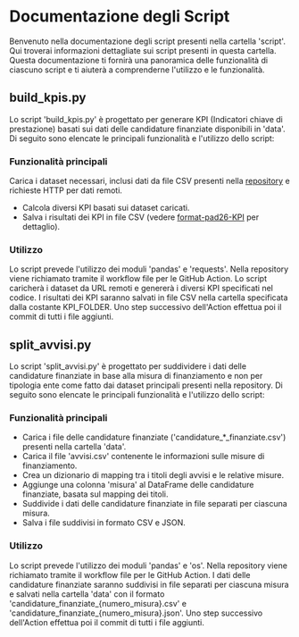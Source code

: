 # Documentazione degli Script

Benvenuto nella documentazione degli script presenti nella cartella 'script'. Qui troverai informazioni dettagliate sui script presenti in questa cartella.
Questa documentazione ti fornirà una panoramica delle funzionalità di ciascuno script e ti aiuterà a comprenderne l'utilizzo e le funzionalità.

## build_kpis.py

Lo script 'build_kpis.py' è progettato per generare KPI (Indicatori chiave di prestazione) basati sui dati delle candidature finanziate disponibili in 'data'. 
Di seguito sono elencate le principali funzionalità e l'utilizzo dello script:

### Funzionalità principali

Carica i dataset necessari, inclusi dati da file CSV presenti nella [repository](https://github.com/teamdigitale/padigitale2026-opendata/tree/main/data) e richieste HTTP per dati remoti.

- Calcola diversi KPI basati sui dataset caricati.
- Salva i risultati dei KPI in file CSV (vedere [format-pad26-KPI](https://github.com/teamdigitale/padigitale2026-opendata/blob/main/format/format-pad26-avvisi.md) per dettaglio).

### Utilizzo

Lo script prevede l'utilizzo dei moduli 'pandas' e 'requests'.
Nella repository viene richiamato tramite il workflow file per le GitHub Action.
Lo script caricherà i dataset da URL remoti e genererà i diversi KPI specificati nel codice.
I risultati dei KPI saranno salvati in file CSV nella cartella specificata dalla costante KPI_FOLDER.
Uno step successivo dell'Action effettua poi il commit di tutti i file aggiunti.

## split_avvisi.py

Lo script 'split_avvisi.py' è progettato per suddividere i dati delle candidature finanziate in base alla misura di finanziamento e non per tipologia ente come fatto dai dataset principali presenti nella repository.
Di seguito sono elencate le principali funzionalità e l'utilizzo dello script:

### Funzionalità principali

- Carica i file delle candidature finanziate ('candidature_*_finanziate.csv') presenti nella cartella 'data'.
- Carica il file 'avvisi.csv' contenente le informazioni sulle misure di finanziamento.
- Crea un dizionario di mapping tra i titoli degli avvisi e le relative misure.
- Aggiunge una colonna 'misura' al DataFrame delle candidature finanziate, basata sul mapping dei titoli.
- Suddivide i dati delle candidature finanziate in file separati per ciascuna misura.
- Salva i file suddivisi in formato CSV e JSON.

### Utilizzo

Lo script prevede l'utilizzo dei moduli 'pandas' e 'os'.
Nella repository viene richiamato tramite il workflow file per le GitHub Action.
I dati delle candidature finanziate saranno suddivisi in file separati per ciascuna misura e salvati nella cartella 'data' con il formato 'candidature_finanziate_{numero_misura}.csv' e 'candidature_finanziate_{numero_misura}.json'.
Uno step successivo dell'Action effettua poi il commit di tutti i file aggiunti.